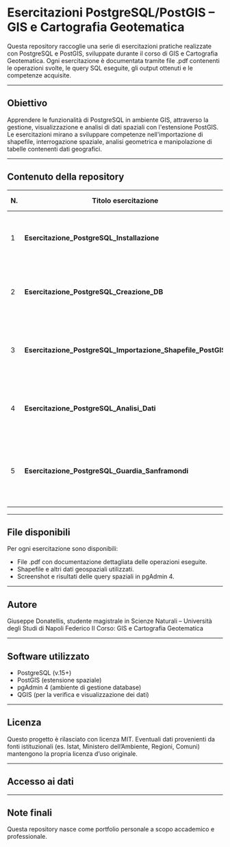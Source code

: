 # Esercitazioni PostgreSQL/PostGIS – GIS e Cartografia Geotematica

Questa repository raccoglie una serie di esercitazioni pratiche realizzate con PostgreSQL e PostGIS, sviluppate durante il corso di GIS e Cartografia Geotematica. Ogni esercitazione è documentata tramite file .pdf contenenti le operazioni svolte, le query SQL eseguite, gli output ottenuti e le competenze acquisite.

---

## Obiettivo

Apprendere le funzionalità di PostgreSQL in ambiente GIS, attraverso la gestione, visualizzazione e analisi di dati spaziali con l'estensione PostGIS. Le esercitazioni mirano a sviluppare competenze nell'importazione di shapefile, interrogazione spaziale, analisi geometrica e manipolazione di tabelle contenenti dati geografici.

---

## Contenuto della repository

| N. | Titolo esercitazione                                             | Descrizione sintetica |
|----|-----------------------------------------------------------------|------------------------------------------------------------------------------------------------|
| 1  | **Esercitazione_PostgreSQL_Installazione**                      | Installazione e verifica dell’ambiente GDAL tramite OSGeo4W Shell.                             |
| 2  | **Esercitazione_PostgreSQL_Creazione_DB**                       | Creazione di un database con estensione spaziale PostGIS tramite pgAdmin.                      |
| 3  | **Esercitazione_PostgreSQL_Importazione_Shapefile_PostGIS**     | Importazione di uno shapefile vettoriale all'interno di un database PostGIS.                   |
| 4  | **Esercitazione_PostgreSQL_Analisi_Dati**                       | Visualizzazione e analisi dei dati spaziali e tabellari tramite query SQL in pgAdmin.          |
| 5  | **Esercitazione_PostgreSQL_Guardia_Sanframondi**                | Analisi del territorio comunale di Guardia Sanframondi con calcoli spaziali in PostGIS.        |

---

## File disponibili

Per ogni esercitazione sono disponibili:
- File .pdf con documentazione dettagliata delle operazioni eseguite.
- Shapefile e altri dati geospaziali utilizzati.
- Screenshot e risultati delle query spaziali in pgAdmin 4.

---

## Autore
Giuseppe Donatellis, studente magistrale in Scienze Naturali – Università degli Studi di Napoli Federico II
Corso: GIS e Cartografia Geotematica

---

## Software utilizzato
- PostgreSQL (v.15+)
- PostGIS (estensione spaziale)
- pgAdmin 4 (ambiente di gestione database)
- QGIS (per la verifica e visualizzazione dei dati)

---

## Licenza

Questo progetto è rilasciato con licenza MIT.
Eventuali dati provenienti da fonti istituzionali (es. Istat, Ministero dell’Ambiente, Regioni, Comuni) mantengono la propria licenza d’uso originale.

---

## Accesso ai dati


---

## Note finali

Questa repository nasce come portfolio personale a scopo accademico e professionale.  
